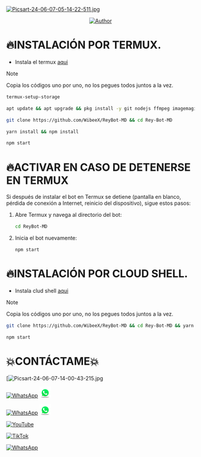 [![Picsart-24-06-07-05-14-22-511.jpg](https://i.postimg.cc/yW4ZV5xx/WIBEEEEEssss.jpg)](https://postimg.cc/K3fzf0nh)

<p align="center">
<a href="https://wa.me/18293733257"><img title="Author" src="https://img.shields.io/badge/WHATSAPP-BLUE"></a>
<p/>

# 🔥INSTALACIÓN POR TERMUX.
* Instala el termux [aqui](https://f-droid.org/repo/com.termux_118.apk)

> [!NOTE]
> Copia los códigos uno por uno, no los pegues todos juntos a la vez.

```bash
termux-setup-storage
```

```bash
apt update && apt upgrade && pkg install -y git nodejs ffmpeg imagemagick yarn
```

```bash
git clone https://github.com/WibeeX/ReyBot-MD && cd Rey-Bot-MD
```

```bash
yarn install && npm install
```

```bash
npm start 
```
# 🔥ACTIVAR EN CASO DE DETENERSE EN TERMUX

Si después de instalar el bot en Termux se detiene (pantalla en blanco, pérdida de conexión a Internet, reinicio del dispositivo), sigue estos pasos:

1. Abre Termux y navega al directorio del bot:
    ```bash
    cd ReyBot-MD
    ```

2. Inicia el bot nuevamente:
    ```bash
    npm start
    ```
# 🔥INSTALACIÓN POR CLOUD SHELL.
* Instala clud shell [aqui](https://www.mediafire.com/file/bp2l6cci2p30hjv/Cloud+Shell_1.apk/file)

> [!NOTE]
> Copia los códigos uno por uno, no los pegues todos juntos a la vez.

```bash
git clone https://github.com/WibeeX/ReyBot-MD && cd Rey-Bot-MD && yarn install && npm install
```

```bash
npm start
```

# 💥CONTÁCTAME💥

[![Picsart-24-06-07-14-00-43-215.jpg](https://postimg.cc/PLZD5SQ7)

[![WhatsApp](https://img.shields.io/badge/mi_numero-00802f?style=for-the-badge&logo=whatsapp&logoColor=white)](https://wa.me/51918534156) <img src="https://raw.githubusercontent.com/Bots-WhatsApp-OFC/Bots-WhatsApp-OFC/master/accesos/iconos/whatsapp.gif" width="30">

[![WhatsApp](https://img.shields.io/badge/Canal_de_WhatsApp-00802f?style=for-the-badge&logo=whatsapp&logoColor=white)](https://whatsapp.com/channel/0029VaRibRvDuMRj6ozMSN1l) <img src="https://raw.githubusercontent.com/Bots-WhatsApp-OFC/Bots-WhatsApp-OFC/master/accesos/iconos/whatsapp.gif" width="30">

[![YouTube](https://img.shields.io/badge/Canal_de_Youtube-FF0000?style=for-the-badge&logo=youtube&logoColor=white)](https://youtube.com/@naufrazapp_bots?si=iZbDpSK_pqT9uXiW)

[![TikTok](https://img.shields.io/badge/TikTok-000000?style=for-the-badge&logo=tiktok&logoColor=white)](https://www.tiktok.com/@naufra.zapp?_t=8n0fhoHsKHu&_r=1)

[![WhatsApp](https://img.shields.io/badge/Grupo_para_probar_el_bot-00802f?style=for-the-badge&logo=whatsapp&logoColor=white)](https://chat.whatsapp.com/H3yqombbe3w40OlNWOz9b6)
